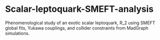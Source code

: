 # Scalar-leptoquark-SMEFT-analysis
Phenomenological study of an exotic scalar leptoquark, R_2 using SMEFT global fits, Yukawa couplings, and collider constraints from MadGraph simulations.
